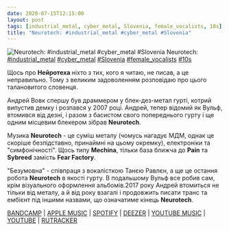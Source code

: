 ```yaml
---
date: 2020-07-15T12:15:00
layout: post
tags: [industrial_metal, cyber_metal, Slovenia, female_vocalists, 10s]
title: "Neurotech: #industrial_metal #cyber_metal #Slovenia"
---
```

![Neurotech: #industrial_metal #cyber_metal #Slovenia](https://res.cloudinary.com/vast-space-unexplored/image/upload/q_auto,dpr_auto,w_auto/photos/photo_1023_15-07-2020_12-14-59.jpg)
Neurotech: [#industrial_metal](/tags/#industrial_metal) [#cyber_metal](/tags/#cyber_metal) [#Slovenia](/tags/#Slovenia) [#female_vocalists](/tags/#female_vocalists) [#10s](/tags/#10s)

Щось про **Нейротеха** ніхто з тих, кого я читаю, не писав, а це неправильно. Тому з великим задоволенням розповідаю про цього талановитого словенця.

Андрей Вовк спершу був драммером у блек-дез-метал гурті, котрий випустив демку і розпався у 2007 році. Андрей, тепер відомий як Вульф, втомився від дезні, і разом з басистом свого попереднього гурту і ще одним місцевим блекером зібрав **Neurotech**.

Музика **Neurotech** - це суміш металу (чомусь нагадує МДМ, однак це скоріше безпідставно, принаймні на цьому окремку), електроніки та &quot;симфонічності&quot;. Щось типу **Mechina**, тільки база ближча до **Pain** та **Sybreed** замість **Fear Factory**.

&quot;Безумовна&quot; - співпраця з вокалісткою Танєю Равлєн, а ще це остання робота **Neurotech** в якості гурту. В подальшому Вульф все робив сам, крім візуального оформлення альбомів.2017 року Андрей втомиться не тільки від металу, а й від року взагалі і продовжить писати транс та ембієнт під іншими назвами, що означатиме кінець **Neurotech**.

[BANDCAMP](https://neurotech.bandcamp.com/album/the-decipher-volumes) \| [APPLE MUSIC](https://music.apple.com/ru/album/the-decipher-volumes/1037932536) \| [SPOTIFY](https://open.spotify.com/album/0YtOMsMqkk2TtYneOznZzo) \| [DEEZER](https://www.deezer.com/album/11169900?utm_source=deezer&amp;utm_content=album-11169900&amp;utm_term=1601611822_1594804393&amp;utm_medium=web) \| [YOUTUBE MUSIC](https://music.youtube.com/playlist?list=OLAK5uy_kbZunfZvtGb27_NN2JxJW-GwvBK_h5daQ) \| [YOUTUBE](https://www.youtube.com/watch?v=-ahq-AFvM2Y) \| [RUTRACKER](https://rutracker.org/forum/viewtopic.php?t=5177163)